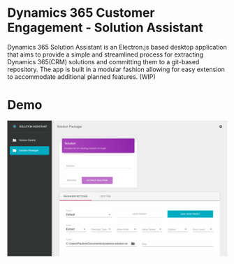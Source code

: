 # Dynamics 365 Customer Engagement - Solution Assistant

Dynamics 365 Solution Assistant is an Electron.js based desktop application that aims to provide a simple and streamlined process for extracting Dynamics 365(CRM) solutions and committing them to a git-based repository. The app is built in a modular fashion allowing for easy extension to accommodate additional planned features. (WIP)

# Demo
![Solution Assistant Demo](https://github.com/paulbreuler/dynamics-solution-assistant/blob/master/github-wiki-media/sa_final_draft.gif)
